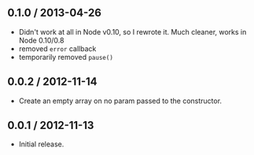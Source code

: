 0.1.0 / 2013-04-26
------------------
* Didn't work at all in Node v0.10, so I rewrote it. Much cleaner, works in Node 0.10/0.8
* removed `error` callback
* temporarily removed `pause()`

0.0.2 / 2012-11-14
------------------
* Create an empty array on no param passed to the constructor.

0.0.1 / 2012-11-13
------------------
* Initial release.
